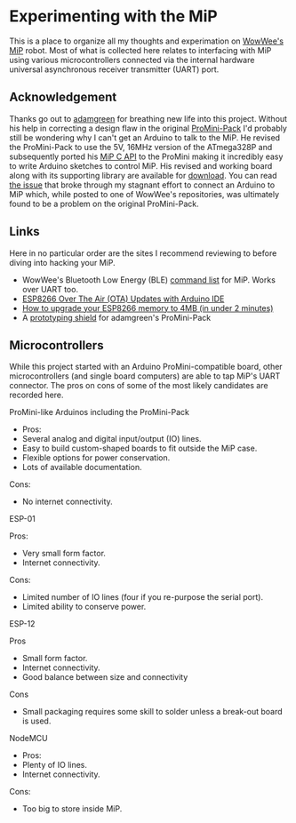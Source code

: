 
# Experimenting with the MiP
This is a place to organize all my thoughts and experimation on [WowWee's MiP](https://www.wowwee.com/mip/) robot.  Most of what is collected here relates to interfacing with  MiP using various microcontrollers connected via the internal hardware universal asynchronous receiver transmitter (UART) port.

## Acknowledgement
Thanks go out to [adamgreen](https://github.com/adamgreen) for breathing new life into this project.  Without his help in correcting a design flaw in the original [ProMini-Pack](https://github.com/sparkfun/MiP_ProMini-Pack) I'd probably still be wondering why I can't get an Arduino to talk to the MiP.  He revised the ProMini-Pack to use the 5V, 16MHz version of the ATmega328P and subsequently ported his [MiP C API](https://github.com/adamgreen/MiP-Capi) to the ProMini making it incredibly easy to write Arduino sketches to control MiP. His revised and working board along with its supporting library are available for [download](https://github.com/adamgreen/MiP_ProMini-Pack). You can read [the issue](https://github.com/WowWeeLabs/MiP-BLE-Protocol/issues/18) that broke through my stagnant effort to connect an Arduino to MiP which, while posted to one of WowWee's repositories, was ultimately found to be a problem on the original ProMini-Pack.

## Links
Here in no particular order are the sites I recommend reviewing to before diving into hacking your MiP.
* WowWee's Bluetooth Low Energy (BLE) [command list](https://github.com/WowWeeLabs/MiP-BLE-Protocol/blob/master/MiP-Protocol.md) for  MiP.  Works over UART too.
* [ESP8266 Over The Air (OTA) Updates with Arduino IDE](https://randomnerdtutorials.com/esp8266-ota-updates-with-arduino-ide-over-the-air/)
* [How to upgrade your ESP8266 memory to 4MB (in under 2 minutes)](https://www.youtube.com/watch?v=7Q6ABad7U6o)
* A [prototyping shield](https://github.com/Tiogaplanet/MiP_ProtoPack) for adamgreen's ProMini-Pack

## Microcontrollers
While this project started with an Arduino ProMini-compatible board, other microcontrollers (and single board computers) are able to tap MiP's UART connector.  The pros on cons of some of the most likely candidates are recorded here.

ProMini-like Arduinos including the ProMini-Pack

* Pros:
* Several analog and digital input/output (IO) lines.
* Easy to build custom-shaped boards to fit outside the MiP case.
* Flexible options for power conservation.
* Lots of available documentation.

Cons:
* No internet connectivity.

ESP-01

Pros:
* Very small form factor.
* Internet connectivity.

Cons:
* Limited number of IO lines (four if you re-purpose the serial port).
* Limited ability to conserve power.

ESP-12

Pros
* Small form factor.
* Internet connectivity.
* Good balance between size and connectivity

Cons
* Small packaging requires some skill to solder unless a break-out board is used.

NodeMCU

* Pros:
* Plenty of IO lines.
* Internet connectivity.

Cons:
* Too big to store inside MiP.
